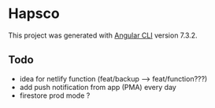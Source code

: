 # Hapsco

This project was generated with [Angular CLI](https://github.com/angular/angular-cli) version 7.3.2.

## Todo

- idea for netlify function (feat/backup --> feat/function???)
- add push notification from app (PMA) every day
- firestore prod mode ?
